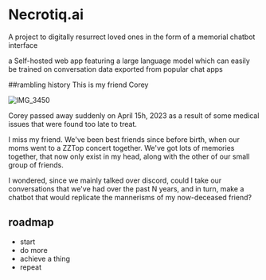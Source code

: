 # Necrotiq.ai
A project to digitally resurrect loved ones in the form of a memorial chatbot interface

a Self-hosted web app featuring a large language model which can easily be trained on conversation data exported from popular chat apps

##rambling history
This is my friend Corey

![IMG_3450](https://user-images.githubusercontent.com/762694/233903740-410d191d-62d0-4534-8879-966ca111abb2.GIF)

Corey passed away suddenly on April 15h, 2023 as a result of some medical issues that were found too late to treat.

I miss my friend. We've been best friends since before birth, when our moms went to a ZZTop concert together.
We've got lots of memories together, that now only exist in my head, along with the other of our small group of friends.

I wondered, since we mainly talked over discord, could I take our conversations that we've had over the past N years, and in turn, make a chatbot that would replicate the mannerisms of my now-deceased friend?

## roadmap
- start
- do more
- achieve a thing
- repeat



